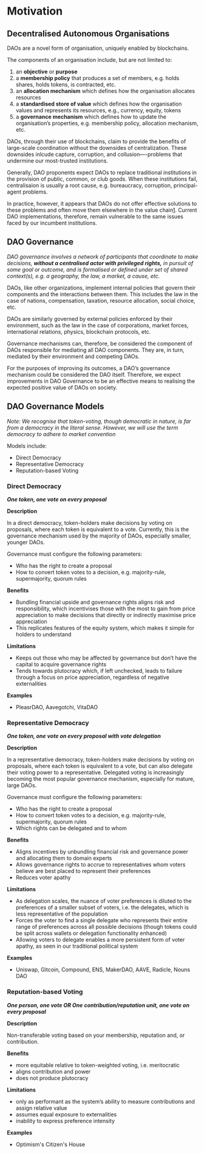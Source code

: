# Motivation

## Decentralised Autonomous Organisations

DAOs are a novel form of organisation, uniquely enabled by blockchains.

The components of an organisation include, but are not limited to:

1. an **objective** or **purpose**
2. a **membership policy** that produces a set of members, e.g. holds shares, holds tokens, is contracted, etc.
3. an **allocation mechanism** which defines how the organisation allocates resources
4. a **standardised store of value** which defines how the organisation values and represents its resources, e.g., currency, equity, tokens
5. a **governance mechanism** which defines how to update the organisation’s properties, e.g. membership policy, allocation mechanism, etc.

<INSERT DIAGRAM: DAO components>

DAOs, through their use of blockchains, claim to provide the benefits of large-scale coordination without the downsides of centralization. These downsides inlcude capture, corruption, and collusion—-problems that undermine our most-trusted institutions.

Generally, DAO proponents expect DAOs to replace traditional institutions in the provision of public, common, or club goods. When these institutions fail, centralisaion is usually a root cause, e.g. bureaucracy, corruption, principal-agent problems.

In practice, however, it appears that DAOs do not offer effective solutions to these problems and often move them elsewhere in the value chain[1]. Current DAO implementations, therefore, remain vulnerable to the same issues faced by our incumbent institutions.

## DAO Governance

*DAO governance involves a network of participants that coordinate to make decisions, **without a centralised actor with privileged rights,** in pursuit of some goal or outcome, and is formalised or defined under set of shared context(s), e.g. a geography, the law, a market, a cause, etc.*

DAOs, like other organizations, implement internal policies that govern their components and the interactions between them. This includes the law in the case of nations, compensation, taxation, resource allocation, social choice, etc.

DAOs are similarly governed by external policies enforced by their environment, such as the law in the case of corporations, market forces, international relations, physics, blockchain protocols, etc.

Governance mechanisms can, therefore, be considered the component of DAOs responsible for mediating all DAO components. They are, in turn, mediated by their environment and competing DAOs.

<INSERT DIAGRAM: DAO Governance Influences>

For the purposes of improving its outcomes, a DAO’s governance mechanism could be considered the DAO itself. Therefore, we expect improvements in DAO Governance to be an effective means to realising the expected positive value of DAOs on society.

## DAO Governance Models

*Note: We recognise that token-voting, though democratic in nature, is far from a democracy in the literal sense. However, we will use the term democracy to adhere to market convention*

Models include:

- Direct Democracy
- Representative Democracy
- Reputation-based Voting

### Direct Democracy

***One token, one vote on every proposal*** 

**Description**

In a direct democracy, token-holders make decisions by voting on proposals, where each token is equivalent to a vote. Currently, this is the governance mechanism used by the majority of DAOs, especially smaller, younger DAOs.

Governance must configure the following parameters:

- Who has the right to create a proposal
- How to convert token votes to a decision, e.g. majority-rule, supermajority, quorum rules

**Benefits**

- Bundling financial upside and governance rights aligns risk and responsibility, which incentivises those with the most to gain from price appreciation to make decisions that directly or indirectly maximise price appreciation
- This replicates features of the equity system, which makes it simple for holders to understand

**Limitations**

- Keeps out those who may be affected by governance but don’t have the capital to acquire governance rights
- Tends towards plutocracy which, if left unchecked, leads to failure through a focus on price appreciation, regardless of negative externalities

**Examples**

- PleasrDAO, Aavegotchi, VitaDAO

### Representative Democracy

***One token, one vote on every proposal with vote delegation*** 

**Description**

In a representative democracy, token-holders make decisions by voting on proposals, where each token is equivalent to a vote, but can also delegate their voting power to a representative. Delegated voting is increasingly becoming the most popular governance mechanism, especially for mature, large DAOs. 

Governance must configure the following parameters:

- Who has the right to create a proposal
- How to convert token votes to a decision, e.g. majority-rule, supermajority, quorum rules
- Which rights can be delegated and to whom

**Benefits**

- Aligns incentives by unbundling financial risk and governance power and allocating them to domain experts
- Allows governance rights to accrue to representatives whom voters believe are best placed to represent their preferences
- Reduces voter apathy

**Limitations**

- As delegation scales, the nuance of voter preferences is diluted to the preferences of a smaller subset of voters, i.e. the delegates, which is less representative of the population
- Forces the voter to find a single delegate who represents their entire range of preferences across all possible decisions (though tokens could be split across wallets or delegation functionality enhanced)
- Allowing voters to delegate enables a more persistent form of voter apathy, as seen in our traditional political system

**Examples**

- Uniswap, Gitcoin, Compound, ENS, MakerDAO, AAVE, Radicle, Nouns DAO

### Reputation-based Voting

***One person, one vote OR One contribution/reputation unit, one vote on every proposal*** 

**Description**

Non-transferable voting based on your membership, reputation and, or contribution.

**Benefits**

- more equitable relative to token-weighted voting, i.e. meritocratic
- aligns contribution and power
- does not produce plutocracy

**Limitations**

- only as performant as the system’s ability to measure contributions and assign relative value
- assumes equal exposure to externalities
- inability to express preference intensity

**Examples**

- Optimism's Citizen's House

[1]: https://kelsienabben.substack.com/p/towards-a-model-of-resilience-in